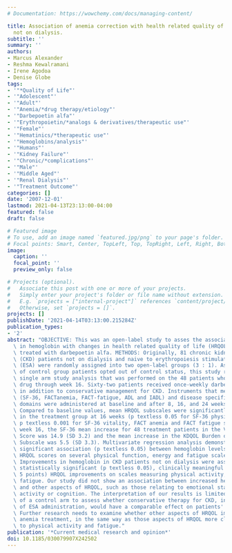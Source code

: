 ```yaml
---
# Documentation: https://wowchemy.com/docs/managing-content/

title: Association of anemia correction with health related quality of life in patients
  not on dialysis.
subtitle: ''
summary: ''
authors:
- Marcus Alexander
- Reshma Kewalramani
- Irene Agodoa
- Denise Globe
tags:
- '"*Quality of Life"'
- '"Adolescent"'
- '"Adult"'
- '"Anemia/*drug therapy/etiology"'
- '"Darbepoetin alfa"'
- '"Erythropoietin/*analogs & derivatives/therapeutic use"'
- '"Female"'
- '"Hematinics/*therapeutic use"'
- '"Hemoglobins/analysis"'
- '"Humans"'
- '"Kidney Failure"'
- '"Chronic/*complications"'
- '"Male"'
- '"Middle Aged"'
- '"Renal Dialysis"'
- '"Treatment Outcome"'
categories: []
date: '2007-12-01'
lastmod: 2021-04-13T23:13:00-04:00
featured: false
draft: false

# Featured image
# To use, add an image named `featured.jpg/png` to your page's folder.
# Focal points: Smart, Center, TopLeft, Top, TopRight, Left, Right, BottomLeft, Bottom, BottomRight.
image:
  caption: ''
  focal_point: ''
  preview_only: false

# Projects (optional).
#   Associate this post with one or more of your projects.
#   Simply enter your project's folder or file name without extension.
#   E.g. `projects = ["internal-project"]` references `content/project/deep-learning/index.md`.
#   Otherwise, set `projects = []`.
projects: []
publishDate: '2021-04-14T03:13:00.215284Z'
publication_types:
- '2'
abstract: "OBJECTIVE: This was an open-label study to asses the association of changes\
  \ in hemoglobin with changes in health related quality of life (HRQOL) in patients\
  \ treated with darbepoetin alfa. METHODS: Originally, 81 chronic kidney disease\
  \ (CKD) patients not on dialysis and naive to erythropoiesis stimulating agents\
  \ (ESA) were randomly assigned into two open-label groups (3 : 1). As a majority\
  \ of control group patients opted out of control status, this study reports on the\
  \ single arm study analysis that was performed on the 48 patients who received the\
  \ drug through week 16. Sixty-two patients received once-weekly darbepoetin alfa\
  \ in addition to conservative management for CKD. Instruments that measured general\
  \ (SF-36, FACTanemia, FACT-fatigue, ADL and IADL) and disease specific (KDQOL) HRQOL\
  \ domains were administered at baseline and after 8, 16, and 24 weeks. RESULTS:\
  \ Compared to baseline values, mean HRQOL subscales were significantly improved\
  \ in the treatment group at 16 weeks (p textless 0.05 for SF-36 physical function;\
  \ p textless 0.001 for SF-36 vitality, FACT anemia and FACT fatigue scales). At\
  \ week 16, the SF-36 mean increase for 48 treatment patients in the Vitality Subscale\
  \ Score was 14.9 (SD 3.2) and the mean increase in the KDQOL Burden of Kidney Disease\
  \ Subscale was 5.5 (SD 3.3). Multivariate regression analysis demonstrated a statistically\
  \ significant association (p textless 0.05) between hemoglobin levels and higher\
  \ HRQOL scores on several physical function, energy and fatigue scales. CONCLUSION:\
  \ Improvements in hemoglobin in CKD patients not on dialysis were associated with\
  \ statistically significant (p textless 0.05), clinically meaningful (textgreater\
  \ 5 points) HRQOL improvements on scales measuring physical activity, vitality and\
  \ fatigue. Our study did not show an association between increased hemoglobin levels\
  \ and other aspects of HRQOL, such as those relating to emotional status, sexual\
  \ activity or cognition. The interpretation of our results is limited by the lack\
  \ of a control arm to assess whether conservative therapy for CKD, in the absence\
  \ of ESA administration, would have a comparable effect on patients' HRQOL scores.\
  \ Further research needs to examine whether other aspects of HRQOL improve with\
  \ anemia treatment, in the same way as those aspects of HRQOL more closely related\
  \ to physical activity and fatigue."
publication: '*Current medical research and opinion*'
doi: 10.1185/030079907X242502
---
```


